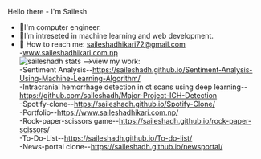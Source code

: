Hello there - I'm Sailesh
- 🔭I'm computer engineer.
- 🌱I’m intreseted in machine learning and web development.
- 👯 How to reach me: saileshadhikari72@gmail.com<br>
-www.saileshadhikari.com.np<br>
![saileshadh stats](https://github-readme-stats.vercel.app/api?username=saileshadh&show_icons=true&theme=radical)
-->view my work:<br>
-Sentiment Analysis--https://saileshadh.github.io/Sentiment-Analysis-Using-Machine-Learning-Algorithm/</br>
-Intracranial hemorrhage detection in ct scans using deep learning--https://github.com/saileshadh/Major-Project-ICH-Detection</br>
-Spotify-clone--https://saileshadh.github.io/Spotify-Clone/<br>
-Portfolio--https://www.saileshadhikari.com.np/<br>
-Rock-paper-scissors game--https://saileshadh.github.io/rock-paper-scissors/<br>
-To-Do-List--https://saileshadh.github.io/To-do-list/<br>
-News-portal clone--https://saileshadh.github.io/newsportal/<br>


